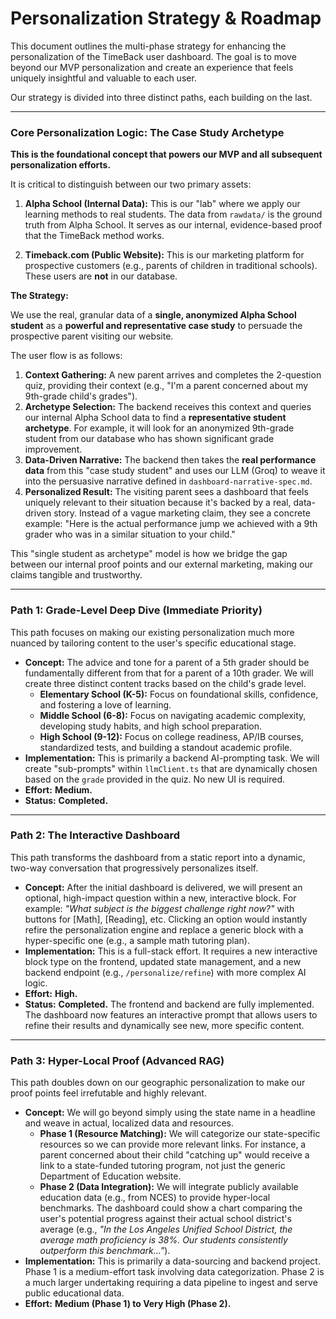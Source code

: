 # Personalization Strategy & Roadmap

This document outlines the multi-phase strategy for enhancing the personalization of the TimeBack user dashboard. The goal is to move beyond our MVP personalization and create an experience that feels uniquely insightful and valuable to each user.

Our strategy is divided into three distinct paths, each building on the last.

---

### **Core Personalization Logic: The Case Study Archetype**

**This is the foundational concept that powers our MVP and all subsequent personalization efforts.**

It is critical to distinguish between our two primary assets:

1.  **Alpha School (Internal Data):** This is our "lab" where we apply our learning methods to real students. The data from `rawdata/` is the ground truth from Alpha School. It serves as our internal, evidence-based proof that the TimeBack method works.

2.  **Timeback.com (Public Website):** This is our marketing platform for prospective customers (e.g., parents of children in traditional schools). These users are **not** in our database.

**The Strategy:**

We use the real, granular data of a **single, anonymized Alpha School student** as a **powerful and representative case study** to persuade the prospective parent visiting our website.

The user flow is as follows:

1.  **Context Gathering:** A new parent arrives and completes the 2-question quiz, providing their context (e.g., "I'm a parent concerned about my 9th-grade child's grades").
2.  **Archetype Selection:** The backend receives this context and queries our internal Alpha School data to find a **representative student archetype**. For example, it will look for an anonymized 9th-grade student from our database who has shown significant grade improvement.
3.  **Data-Driven Narrative:** The backend then takes the **real performance data** from this "case study student" and uses our LLM (Groq) to weave it into the persuasive narrative defined in `dashboard-narrative-spec.md`.
4.  **Personalized Result:** The visiting parent sees a dashboard that feels uniquely relevant to their situation because it's backed by a real, data-driven story. Instead of a vague marketing claim, they see a concrete example: "Here is the actual performance jump we achieved with a 9th grader who was in a similar situation to your child."

This "single student as archetype" model is how we bridge the gap between our internal proof points and our external marketing, making our claims tangible and trustworthy.

---

### **Path 1: Grade-Level Deep Dive (Immediate Priority)**

This path focuses on making our existing personalization much more nuanced by tailoring content to the user's specific educational stage.

*   **Concept:** The advice and tone for a parent of a 5th grader should be fundamentally different from that for a parent of a 10th grader. We will create three distinct content tracks based on the child's grade level.
    *   **Elementary School (K-5):** Focus on foundational skills, confidence, and fostering a love of learning.
    *   **Middle School (6-8):** Focus on navigating academic complexity, developing study habits, and high school preparation.
    *   **High School (9-12):** Focus on college readiness, AP/IB courses, standardized tests, and building a standout academic profile.
*   **Implementation:** This is primarily a backend AI-prompting task. We will create "sub-prompts" within `llmClient.ts` that are dynamically chosen based on the `grade` provided in the quiz. No new UI is required.
*   **Effort:** **Medium.**
*   **Status:** **Completed.**

---

### **Path 2: The Interactive Dashboard**

This path transforms the dashboard from a static report into a dynamic, two-way conversation that progressively personalizes itself.

*   **Concept:** After the initial dashboard is delivered, we will present an optional, high-impact question within a new, interactive block. For example: *"What subject is the biggest challenge right now?"* with buttons for [Math], [Reading], etc. Clicking an option would instantly refire the personalization engine and replace a generic block with a hyper-specific one (e.g., a sample math tutoring plan).
*   **Implementation:** This is a full-stack effort. It requires a new interactive block type on the frontend, updated state management, and a new backend endpoint (e.g., `/personalize/refine`) with more complex AI logic.
*   **Effort:** **High.**
*   **Status:** **Completed.** The frontend and backend are fully implemented. The dashboard now features an interactive prompt that allows users to refine their results and dynamically see new, more specific content.

---

### **Path 3: Hyper-Local Proof (Advanced RAG)**

This path doubles down on our geographic personalization to make our proof points feel irrefutable and highly relevant.

*   **Concept:** We will go beyond simply using the state name in a headline and weave in actual, localized data and resources.
    *   **Phase 1 (Resource Matching):** We will categorize our state-specific resources so we can provide more relevant links. For instance, a parent concerned about their child "catching up" would receive a link to a state-funded tutoring program, not just the generic Department of Education website.
    *   **Phase 2 (Data Integration):** We will integrate publicly available education data (e.g., from NCES) to provide hyper-local benchmarks. The dashboard could show a chart comparing the user's potential progress against their actual school district's average (e.g., *"In the Los Angeles Unified School District, the average math proficiency is 38%. Our students consistently outperform this benchmark..."*).
*   **Implementation:** This is primarily a data-sourcing and backend project. Phase 1 is a medium-effort task involving data categorization. Phase 2 is a much larger undertaking requiring a data pipeline to ingest and serve public educational data.
*   **Effort:** **Medium (Phase 1) to Very High (Phase 2).** 